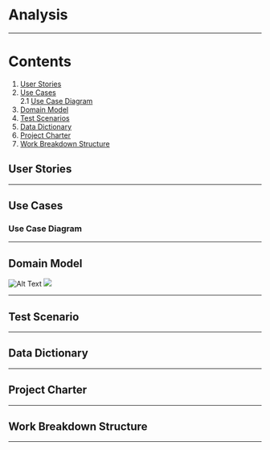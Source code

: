 # Analysis

---

# Contents
1. [User Stories](#UserStories)
2. [Use Cases](#UseCases)<br>
	2.1 [Use Case Diagram](#UseCaseDiagram)
3. [Domain Model](#DomainModel)
3. [Test Scenarios](#TestScenario)
4. [Data Dictionary](#DataDictionary)
5. [Project Charter](#ProjectCharter)
6. [Work Breakdown Structure](#WBS)

## User Stories<a name="UserStories"></a>



---
## Use Cases<a name="UseCases"></a>



### Use Case Diagram<a name="UseCaseDiagram"></a>



---
## Domain Model<a name="DomainModel"></a>

![Alt Text](../DomainModel/Domain%20Model.svg)
<img src="../DomainModel/Domain%20Model.svg">

---

## Test Scenario<a name="TestScenario"></a>

---

## Data Dictionary<a name="DataDictionary"></a>

---

## Project Charter<a name="ProjectCharter"></a>

---

## Work Breakdown Structure<a name="WBS"></a>

---
